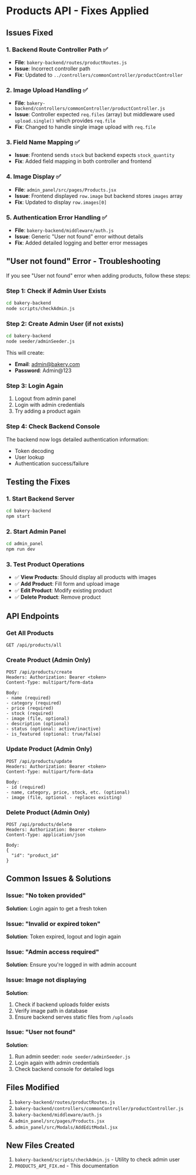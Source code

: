 # Products API - Fixes Applied

## Issues Fixed

### 1. **Backend Route Controller Path** ✅
- **File**: `bakery-backend/routes/productRoutes.js`
- **Issue**: Incorrect controller path
- **Fix**: Updated to `../controllers/commonController/productController`

### 2. **Image Upload Handling** ✅
- **File**: `bakery-backend/controllers/commonController/productController.js`
- **Issue**: Controller expected `req.files` (array) but middleware used `upload.single()` which provides `req.file`
- **Fix**: Changed to handle single image upload with `req.file`

### 3. **Field Name Mapping** ✅
- **Issue**: Frontend sends `stock` but backend expects `stock_quantity`
- **Fix**: Added field mapping in both controller and frontend

### 4. **Image Display** ✅
- **File**: `admin_panel/src/pages/Products.jsx`
- **Issue**: Frontend displayed `row.image` but backend stores `images` array
- **Fix**: Updated to display `row.images[0]`

### 5. **Authentication Error Handling** ✅
- **File**: `bakery-backend/middleware/auth.js`
- **Issue**: Generic "User not found" error without details
- **Fix**: Added detailed logging and better error messages

## "User not found" Error - Troubleshooting

If you see "User not found" error when adding products, follow these steps:

### Step 1: Check if Admin User Exists
```bash
cd bakery-backend
node scripts/checkAdmin.js
```

### Step 2: Create Admin User (if not exists)
```bash
cd bakery-backend
node seeder/adminSeeder.js
```

This will create:
- **Email**: admin@bakery.com
- **Password**: Admin@123

### Step 3: Login Again
1. Logout from admin panel
2. Login with admin credentials
3. Try adding a product again

### Step 4: Check Backend Console
The backend now logs detailed authentication information:
- Token decoding
- User lookup
- Authentication success/failure

## Testing the Fixes

### 1. Start Backend Server
```bash
cd bakery-backend
npm start
```

### 2. Start Admin Panel
```bash
cd admin_panel
npm run dev
```

### 3. Test Product Operations
- ✅ **View Products**: Should display all products with images
- ✅ **Add Product**: Fill form and upload image
- ✅ **Edit Product**: Modify existing product
- ✅ **Delete Product**: Remove product

## API Endpoints

### Get All Products
```
GET /api/products/all
```

### Create Product (Admin Only)
```
POST /api/products/create
Headers: Authorization: Bearer <token>
Content-Type: multipart/form-data

Body:
- name (required)
- category (required)
- price (required)
- stock (required)
- image (file, optional)
- description (optional)
- status (optional: active/inactive)
- is_featured (optional: true/false)
```

### Update Product (Admin Only)
```
POST /api/products/update
Headers: Authorization: Bearer <token>
Content-Type: multipart/form-data

Body:
- id (required)
- name, category, price, stock, etc. (optional)
- image (file, optional - replaces existing)
```

### Delete Product (Admin Only)
```
POST /api/products/delete
Headers: Authorization: Bearer <token>
Content-Type: application/json

Body:
{
  "id": "product_id"
}
```

## Common Issues & Solutions

### Issue: "No token provided"
**Solution**: Login again to get a fresh token

### Issue: "Invalid or expired token"
**Solution**: Token expired, logout and login again

### Issue: "Admin access required"
**Solution**: Ensure you're logged in with admin account

### Issue: Image not displaying
**Solution**: 
1. Check if backend uploads folder exists
2. Verify image path in database
3. Ensure backend serves static files from `/uploads`

### Issue: "User not found"
**Solution**: 
1. Run admin seeder: `node seeder/adminSeeder.js`
2. Login again with admin credentials
3. Check backend console for detailed logs

## Files Modified

1. `bakery-backend/routes/productRoutes.js`
2. `bakery-backend/controllers/commonController/productController.js`
3. `bakery-backend/middleware/auth.js`
4. `admin_panel/src/pages/Products.jsx`
5. `admin_panel/src/Modals/AddEditModal.jsx`

## New Files Created

1. `bakery-backend/scripts/checkAdmin.js` - Utility to check admin user
2. `PRODUCTS_API_FIX.md` - This documentation
